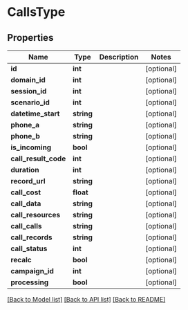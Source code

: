 # CallsType

## Properties
Name | Type | Description | Notes
------------ | ------------- | ------------- | -------------
**id** | **int** |  | [optional] 
**domain_id** | **int** |  | [optional] 
**session_id** | **int** |  | [optional] 
**scenario_id** | **int** |  | [optional] 
**datetime_start** | **string** |  | [optional] 
**phone_a** | **string** |  | [optional] 
**phone_b** | **string** |  | [optional] 
**is_incoming** | **bool** |  | [optional] 
**call_result_code** | **int** |  | [optional] 
**duration** | **int** |  | [optional] 
**record_url** | **string** |  | [optional] 
**call_cost** | **float** |  | [optional] 
**call_data** | **string** |  | [optional] 
**call_resources** | **string** |  | [optional] 
**call_calls** | **string** |  | [optional] 
**call_records** | **string** |  | [optional] 
**call_status** | **int** |  | [optional] 
**recalc** | **bool** |  | [optional] 
**campaign_id** | **int** |  | [optional] 
**processing** | **bool** |  | [optional] 

[[Back to Model list]](../../README.md#documentation-for-models) [[Back to API list]](../../README.md#documentation-for-api-endpoints) [[Back to README]](../../README.md)

